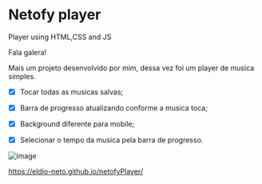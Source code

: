 # Netofy player
Player using HTML,CSS and JS

Fala galera!

Mais um projeto desenvolvido por mim, dessa vez foi um player de musica simples.

 * [x] Tocar todas as musicas salvas;</p>
 * [x] Barra de progresso atualizando conforme a musica toca;</p>
 * [x] Background diferente para mobile;</p>
 * [x] Selecionar o tempo da musica pela barra de progresso.</p>


![image](https://user-images.githubusercontent.com/97411284/154341496-9393f3cd-952c-464e-8795-38daa5af370f.png)




https://eldio-neto.github.io/netofyPlayer/
